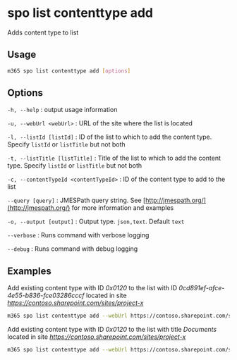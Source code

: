 # spo list contenttype add

Adds content type to list

## Usage

```sh
m365 spo list contenttype add [options]
```

## Options

`-h, --help`
: output usage information

`-u, --webUrl <webUrl>`
: URL of the site where the list is located

`-l, --listId [listId]`
: ID of the list to which to add the content type. Specify `listId` or `listTitle` but not both

`-t, --listTitle [listTitle]`
: Title of the list to which to add the content type. Specify `listId` or `listTitle` but not both

`-c, --contentTypeId <contentTypeId>`
: ID of the content type to add to the list

`--query [query]`
: JMESPath query string. See [http://jmespath.org/](http://jmespath.org/) for more information and examples

`-o, --output [output]`
: Output type. `json,text`. Default `text`

`--verbose`
: Runs command with verbose logging

`--debug`
: Runs command with debug logging

## Examples

Add existing content type with ID _0x0120_ to the list with ID _0cd891ef-afce-4e55-b836-fce03286cccf_ located in site _https://contoso.sharepoint.com/sites/project-x_

```sh
m365 spo list contenttype add --webUrl https://contoso.sharepoint.com/sites/project-x --listId 0cd891ef-afce-4e55-b836-fce03286cccf --contentTypeId 0x0120
```

Add existing content type with ID _0x0120_ to the list with title _Documents_ located in site _https://contoso.sharepoint.com/sites/project-x_

```sh
m365 spo list contenttype add --webUrl https://contoso.sharepoint.com/sites/project-x --listTitle Documents --contentTypeId 0x0120
```